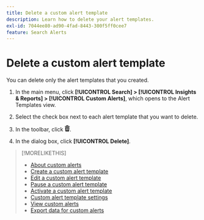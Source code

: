 ```yaml
---
title: Delete a custom alert template
description: Learn how to delete your alert templates.
exl-id: 7044ee80-ad90-4fad-8443-300f5ff0cee7
feature: Search Alerts
---
```

# Delete a custom alert template

You can delete only the alert templates that you created.

1.  In the main menu, click **[!UICONTROL Search] > [!UICONTROL Insights & Reports] > [!UICONTROL Custom Alerts]**, which opens to the Alert Templates view.

1.  Select the check box next to each alert template that you want to delete.

1.  In the toolbar, click ![Delete](/help/search-social-commerce/assets/delete.png "Delete").

1.  In the dialog box, click **[!UICONTROL Delete]**.

>[!MORELIKETHIS]
>
>* [About custom alerts](alert-about.md)
>* [Create a custom alert template](alert-template-create.md)
>* [Edit a custom alert template](alert-template-edit.md)
>* [Pause a custom alert template](alert-template-pause.md)
>* [Activate a custom alert template](alert-template-activate.md)
>* [Custom alert template settings](alert-template-settings.md)
>* [View custom alerts](alert-view.md)
>* [Export data for custom alerts](alert-export-data.md)
